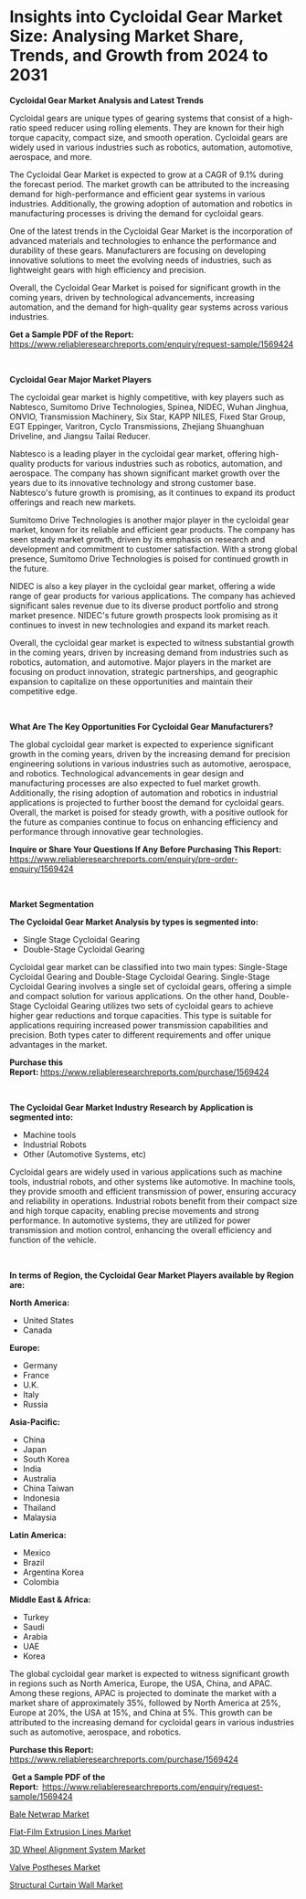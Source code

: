 <p><h1>Insights into Cycloidal Gear Market Size: Analysing Market Share, Trends, and Growth from 2024 to 2031</h1></p><p><strong>Cycloidal Gear Market Analysis and Latest Trends</strong></p>
<p><p>Cycloidal gears are unique types of gearing systems that consist of a high-ratio speed reducer using rolling elements. They are known for their high torque capacity, compact size, and smooth operation. Cycloidal gears are widely used in various industries such as robotics, automation, automotive, aerospace, and more.</p><p>The Cycloidal Gear Market is expected to grow at a CAGR of 9.1% during the forecast period. The market growth can be attributed to the increasing demand for high-performance and efficient gear systems in various industries. Additionally, the growing adoption of automation and robotics in manufacturing processes is driving the demand for cycloidal gears.</p><p>One of the latest trends in the Cycloidal Gear Market is the incorporation of advanced materials and technologies to enhance the performance and durability of these gears. Manufacturers are focusing on developing innovative solutions to meet the evolving needs of industries, such as lightweight gears with high efficiency and precision.</p><p>Overall, the Cycloidal Gear Market is poised for significant growth in the coming years, driven by technological advancements, increasing automation, and the demand for high-quality gear systems across various industries.</p></p>
<p><strong>Get a Sample PDF of the Report:&nbsp;</strong> <a href="https://www.reliableresearchreports.com/enquiry/request-sample/1569424">https://www.reliableresearchreports.com/enquiry/request-sample/1569424</a></p>
<p>&nbsp;</p>
<p><strong>Cycloidal Gear Major Market Players</strong></p>
<p><p>The cycloidal gear market is highly competitive, with key players such as Nabtesco, Sumitomo Drive Technologies, Spinea, NIDEC, Wuhan Jinghua, ONVIO, Transmission Machinery, Six Star, KAPP NILES, Fixed Star Group, EGT Eppinger, Varitron, Cyclo Transmissions, Zhejiang Shuanghuan Driveline, and Jiangsu Tailai Reducer. </p><p>Nabtesco is a leading player in the cycloidal gear market, offering high-quality products for various industries such as robotics, automation, and aerospace. The company has shown significant market growth over the years due to its innovative technology and strong customer base. Nabtesco's future growth is promising, as it continues to expand its product offerings and reach new markets.</p><p>Sumitomo Drive Technologies is another major player in the cycloidal gear market, known for its reliable and efficient gear products. The company has seen steady market growth, driven by its emphasis on research and development and commitment to customer satisfaction. With a strong global presence, Sumitomo Drive Technologies is poised for continued growth in the future.</p><p>NIDEC is also a key player in the cycloidal gear market, offering a wide range of gear products for various applications. The company has achieved significant sales revenue due to its diverse product portfolio and strong market presence. NIDEC's future growth prospects look promising as it continues to invest in new technologies and expand its market reach. </p><p>Overall, the cycloidal gear market is expected to witness substantial growth in the coming years, driven by increasing demand from industries such as robotics, automation, and automotive. Major players in the market are focusing on product innovation, strategic partnerships, and geographic expansion to capitalize on these opportunities and maintain their competitive edge.</p></p>
<p>&nbsp;</p>
<p><strong>What Are The Key Opportunities For Cycloidal Gear Manufacturers?</strong></p>
<p><p>The global cycloidal gear market is expected to experience significant growth in the coming years, driven by the increasing demand for precision engineering solutions in various industries such as automotive, aerospace, and robotics. Technological advancements in gear design and manufacturing processes are also expected to fuel market growth. Additionally, the rising adoption of automation and robotics in industrial applications is projected to further boost the demand for cycloidal gears. Overall, the market is poised for steady growth, with a positive outlook for the future as companies continue to focus on enhancing efficiency and performance through innovative gear technologies.</p></p>
<p><strong>Inquire or Share Your Questions If Any Before Purchasing This Report:</strong> <a href="https://www.reliableresearchreports.com/enquiry/pre-order-enquiry/1569424">https://www.reliableresearchreports.com/enquiry/pre-order-enquiry/1569424</a></p>
<p>&nbsp;</p>
<p><strong>Market Segmentation</strong></p>
<p><strong>The Cycloidal Gear Market Analysis by types is segmented into:</strong></p>
<p><ul><li>Single Stage Cycloidal Gearing</li><li>Double-Stage Cycloidal Gearing</li></ul></p>
<p><p>Cycloidal gear market can be classified into two main types: Single-Stage Cycloidal Gearing and Double-Stage Cycloidal Gearing. Single-Stage Cycloidal Gearing involves a single set of cycloidal gears, offering a simple and compact solution for various applications. On the other hand, Double-Stage Cycloidal Gearing utilizes two sets of cycloidal gears to achieve higher gear reductions and torque capacities. This type is suitable for applications requiring increased power transmission capabilities and precision. Both types cater to different requirements and offer unique advantages in the market.</p></p>
<p><strong>Purchase this Report:&nbsp;</strong><a href="https://www.reliableresearchreports.com/purchase/1569424">https://www.reliableresearchreports.com/purchase/1569424</a></p>
<p>&nbsp;</p>
<p><strong>The Cycloidal Gear Market Industry Research by Application is segmented into:</strong></p>
<p><ul><li>Machine tools</li><li>Industrial Robots</li><li>Other (Automotive Systems, etc)</li></ul></p>
<p><p>Cycloidal gears are widely used in various applications such as machine tools, industrial robots, and other systems like automotive. In machine tools, they provide smooth and efficient transmission of power, ensuring accuracy and reliability in operations. Industrial robots benefit from their compact size and high torque capacity, enabling precise movements and strong performance. In automotive systems, they are utilized for power transmission and motion control, enhancing the overall efficiency and function of the vehicle.</p></p>
<p>&nbsp;</p>
<p><strong>In terms of Region, the Cycloidal Gear Market Players available by Region are:</strong></p>
<p>
    <p> <strong> North America: </strong>
        <ul>
            <li>United States</li>
            <li>Canada</li>
        </ul>
        </p> 
    <p> <strong> Europe: </strong>
        <ul>
            <li>Germany</li>
            <li>France</li>
            <li>U.K.</li>
            <li>Italy</li>
            <li>Russia</li>
        </ul>
        </p> 
    <p> <strong> Asia-Pacific: </strong>
        <ul>
            <li>China</li>
            <li>Japan</li>
            <li>South Korea</li>
            <li>India</li>
            <li>Australia</li>
            <li>China Taiwan</li>
            <li>Indonesia</li>
            <li>Thailand</li>
            <li>Malaysia</li>
        </ul>
        </p> 
    <p> <strong> Latin America: </strong>
        <ul>
            <li>Mexico</li>
            <li>Brazil</li>
            <li>Argentina Korea</li>
            <li>Colombia</li>
        </ul>
        </p> 
    <p> <strong> Middle East & Africa: </strong>
        <ul>
            <li>Turkey</li>
            <li>Saudi</li>
            <li>Arabia</li>
            <li>UAE</li>
            <li>Korea</li>
        </ul>
    </p>
    </p>
<p><p>The global cycloidal gear market is expected to witness significant growth in regions such as North America, Europe, the USA, China, and APAC. Among these regions, APAC is projected to dominate the market with a market share of approximately 35%, followed by North America at 25%, Europe at 20%, the USA at 15%, and China at 5%. This growth can be attributed to the increasing demand for cycloidal gears in various industries such as automotive, aerospace, and robotics.</p></p>
<p><strong>Purchase this Report: </strong><a href="https://www.reliableresearchreports.com/purchase/1569424">https://www.reliableresearchreports.com/purchase/1569424</a></p>
<p>&nbsp;<strong>Get a Sample PDF of the Report:&nbsp;&nbsp;</strong><a href="https://www.reliableresearchreports.com/enquiry/request-sample/1569424">https://www.reliableresearchreports.com/enquiry/request-sample/1569424</a></p>
<p><strong></strong></p>
<p><p><a href="https://github.com/rahu1506/Market-Research-Report-List-3/blob/main/bale-netwrap-market.md">Bale Netwrap Market</a></p><p><a href="https://issuu.com/reportprime-2/docs/flat-film-extrusion-lines-market-size-2030.pptx">Flat-Film Extrusion Lines Market</a></p><p><a href="https://github.com/juniordelafrance/Market-Research-Report-List-2/blob/main/3d-wheel-alignment-system-market.md">3D Wheel Alignment System Market</a></p><p><a href="https://issuu.com/reportprime-2/docs/valve-postheses-market-size-2030.pptx">Valve Postheses Market</a></p><p><a href="https://github.com/FassouRP/Market-Research-Report-List-3/blob/main/structural-curtain-wall-market.md">Structural Curtain Wall Market</a></p></p>